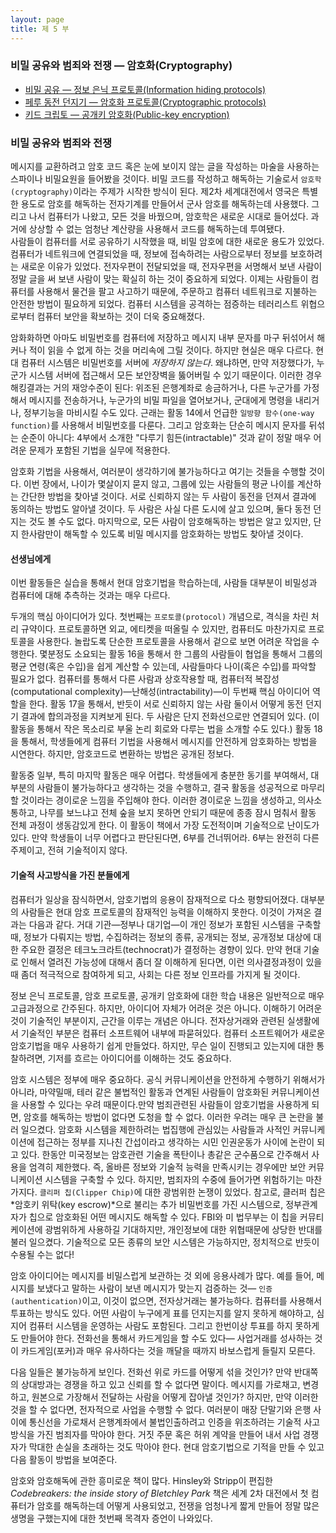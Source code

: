 ```yaml
---
layout: page
title: 제 5 부
---
```


### 비밀 공유와 범죄와 전쟁 &mdash; 암호화(Cryptography) 

   - [비밀 공유 &mdash; 정보 은닉 프로토콜(Information hiding protocols)](17-info-hiding.html)  
   - [페루 동전 던지기 &mdash; 암호화 프로토콜(Cryptographic protocols)](18-crypto.html)    
   - [키드 크립토 &mdash; 공개키 암호화(Public-key encryption)](19-public-key.html)      


### 비밀 공유와 범죄와 전쟁  

메시지를 교환하려고 암호 코드 혹은 눈에 보이지 않는 글을 작성하는 마술을 사용하는 스파이나 비밀요원을 들어봤을 것이다. 비밀 코드를 작성하고 해독하는 기술로서 ``암호학(cryptography)``이라는 주제가 시작한 방식이 된다. 제2차 세계대전에서 영국은 특별한 용도로 암호를 해독하는 전자기계를 만들어서 군사 암호를 해독하는데 사용했다. 그리고 나서 컴퓨터가 나왔고, 모든 것을 바꿨으며, 암호학은 새로운 시대로 들어섰다. 과거에 상상할 수 없는 엄청난 계산량을 사용해서 코드를 해독하는데 투여됐다.  
사람들이 컴퓨터를 서로 공유하기 시작했을 때, 비밀 암호에 대한 새로운 용도가 있었다. 컴퓨터가 네트워크에 연결되었을 때, 정보에 접속하려는 사람으로부터 정보를 보호하려는 새로운 이유가 있었다. 전자우편이 전달되었을 때, 전자우편을 서명해서 보낸 사람이 정말 글을 써 보낸 사람이 맞는 확실히 하는 것이 중요하게 되었다. 이제는 사람들이 컴퓨터를 사용해서 물건을 팔고 사고하기 때문에, 주문하고 컴퓨터 네트워크로 지불하는 안전한 방법이 필요하게 되었다. 컴퓨터 시스템을 공격하는 점증하는 테러리스트 위협으로부터 컴퓨터 보안을 확보하는 것이 더욱 중요해졌다.  

암화화하면 아마도 비밀번호를 컴퓨터에 저장하고 메시지 내부 문자를 마구 뒤섞어서 해커나 적이 읽을 수 없게 하는 것을 머리속에 그릴 것이다. 하지만 현실은 매우 다르다. 현대 컴퓨터 시스템은 비밀번호를 서버에 *저장하지 않는다*. 왜냐하면, 만약 저장했다가, 누군가 시스템 서버에 접근해서 모든 보안장벽을 뚫어버릴 수 있기 때문이다. 이러한 경우 해킹결과는 거의 재앙수준이 된다: 위조된 은행계좌로 송금하거나, 다른 누군가를 가정해서 메시지를 전송하거나, 누군가의 비밀 파일을 열어보거나, 군대에게 명령을 내리거나, 정부기능을 마비시킬 수도 있다. 근래는 활동 14에서 언급한 ``일방향 함수(one-way function)``를 사용해서 비밀번호를 다룬다. 그리고 암호화는 단순히 메시지 문자를 뒤섞는 순준이 아니다: 4부에서 소개한 "다루기 힘든(intractable)" 것과 같이 정말 매우 어려운 문제가 포함된 기법을 실무에 적용한다.  

암호화 기법을 사용해서, 여러분이 생각하기에 불가능하다고 여기는 것들을 수행할 것이다. 이번 장에서, 나이가 몇살이지 묻지 않고, 그룹에 있는 사람들의 평균 나이를 계산하는 간단한 방법을 찾아낼 것이다. 서로 신뢰하지 않는 두 사람이 동전을 던져서 결과에 동의하는 방법도 알아낼 것이다. 두 사람은 사실 다른 도시에 살고 있으며, 둘다 동전 던지는 것도 볼 수도 없다. 마지막으로, 모든 사람이 암호해독하는 방법은 알고 있지만, 단지 한사람만이 해독할 수 있도록 비밀 메시지를 암호화하는 방법도 찾아낼 것이다.  

#### 선생님에게

이번 활동들은 실습을 통해서 현대 암호기법을 학습하는데, 사람들 대부분이 비밀성과 컴퓨터에 대해 추측하는 것과는 매우 다르다.  

두개의 핵심 아이디어가 있다. 첫번째는 ``프로토콜(protocol)`` 개념으로, 격식을 차린 처리 규약이다. 프로토콜하면 외교, 에티켓을 떠올릴 수 있지만, 컴퓨터도 마찬가지로 프로토콜을 사용한다. 놀랍도록 단순한 프로토콜을 사용해서 겉으로 보면 어려운 작업을 수행한다. 몇분정도 소요되는 활동 16을 통해서 한 그룹의 사람들이 협업을 통해서 그룹의 평균 연령(혹은 수입)을 쉽게 계산할 수 있는데, 사람들마다 나이(혹은 수입)를 파악할 필요가 없다. 컴퓨터를 통해서 다른 사람과 상호작용할 때, 컴퓨터적 복잡성(computational complexity)&mdash;난해성(intractability)&mdash;이 두번째 핵심 아이디어 역할을 한다. 활동 17을 통해서, 반듯이 서로 신뢰하지 않는 사람 둘이서 어떻게 동전 던지기 결과에 합의과정을 지켜보게 된다. 두 사람은 단지 전화선으로만 연결되어 있다. (이 활동을 통해서 작은 목소리로 부울 논리 회로와 다루는 법을 소개할 수도 있다.) 활동 18을 통해서, 학생들에게 컴퓨터 기법을 사용해서 메시지를 안전하게 암호화하는 방법을 시연한다. 하지만, 암호코드로 변환하는 방법은 공개된 정보다.  

활동중 일부, 특히 마지막 활동은 매우 어렵다. 학생들에게 충분한 동기를 부여해서, 대부분의 사람들이 불가능하다고 생각하는 것을 수행하고, 결국 활동을 성공적으로 마무리할 것이라는 경이로운 느낌을 주입해야 한다. 이러한 경이로운 느낌을 생성하고, 의사소통하고, 나무를 보느냐고 전체 숲을 보지 못하면 안되기 때문에 종종 잠시 멈춰서 활동 전체 과정이 생동감있게 한다. 이 활동이 책에서 가장 도전적이며 기술적으로 난이도가 있다. 만약 학생들이 너무 어렵다고 판단된다면, 6부를 건너뛰어라. 6부는 완전히 다른 주제이고, 전혀 기술적이지 않다.  

#### 기술적 사고방식을 가진 분들에게  

컴퓨터가 일상을 잠식하면서, 암호기법의 응용이 잠재적으로 다소 평향되어졌다. 대부분의 사람들은 현대 암호 프로토콜의 잠재적인 능력을 이해하지 못한다. 이것이 가져온 결과는 다음과 같다. 거대 기관&mdash;정부나 대기업&mdash;이 개인 정보가 포함된 시스템을 구축할 때, 정보가 다뤄지는 방법, 수집하려는 정보의 종류, 공개되는 정보, 공개정보 대상에 대한 주요한 결정은 테크노크라트(technocrat)가 결정하는 경향이 있다. 만약 현대 기술로 인해서 열려진 가능성에 대해서 좀더 잘 이해하게 된다면, 이런 의사결정과정이 있을 때 좀더 적극적으로 참여하게 되고, 사회는 다른 정보 인프라를 가지게 될 것이다.  

정보 은닉 프로토콜, 암호 프로토콜, 공개키 암호화에 대한 학습 내용은 일반적으로 매우 고급과정으로 간주된다. 하지만, 아이디어 자체가 어려운 것은 아니다. 이해하기 어려운 것이 기술적인 부분이지, 근간을 이루는 개념은 아니다. 전자상거래와 관련된 실생활에서 기술적인 부분은 컴퓨터 소프트웨어 내부에 파묻혀있다. 컴퓨터 소프트웨어가 새로운 암호기법을 매우 사용하기 쉽게 만들었다. 하지만, 무슨 일이 진행되고 있는지에 대한 통찰하려면, 기저를 흐르는 아이디어를 이해하는 것도 중요하다.  

암호 시스템은 정부에 매우 중요하다. 공식 커뮤니케이션을 안전하게 수행하기 위해서가 아니라, 마약밀매, 테러 같은 불법적인 활동과 연계된 사람들이 암호화된 커뮤니케이션을 사용할 수 있다는 우려 때문이다.만약 범죄관련된 사람들이 암호기법을 사용하게 되면, 암호를 해독하는 방법이 없다면 도청을 할 수 없다. 이러한 우려는 매우 큰 논란을 불러 일으켰다. 암호화 시스템을 제한하려는 법집행에 관심있는 사람들과 사적인 커뮤니케이션에 접근하는 정부를 지나친 간섭이라고 생각하는 시민 인권운동가 사이에 논란이 되고 있다. 한동안 미국정보는 암호관련 기술을 폭탄이나 총같은 군수품으로 간주해서 사용을 엄격히 제한했다. 즉, 올바른 정보와 기술적 능력을 만족시키는 경우에만 보안 커뮤니케이션 시스템을 구축할 수 있다. 하지만, 범죄자의 수중에 들어가면 위험하기는 마찬가지다. ``클리퍼 칩(Clipper Chip)``에 대한 광범위한 논쟁이 있었다. 참고로, 클러퍼 칩은 *암호키 위탁(key escrow)*으로 불리는 추가 비밀번호를 가진 시스템으로, 정부관계자가 칩으로 암호화된 어떤 메시지도 해독할 수 있다. FBI와 미 법무부는 이 칩을 커뮤티케이션에 광범위하게 사용하길 기대하지만, 개인정보에 대한 위협때문에 상당한 반대를 불러 일으켰다. 기술적으로 모든 종류의 보안 시스템은 가능하지만, 정치적으로 반듯이 수용될 수는 없다!   

암호 아이디어는 메시지를 비밀스럽게 보관하는 것 외에 응용사례가 많다. 예를 들어, 메시지를 보냈다고 말하는 사람이 보낸 메시지가 맞는지 검증하는 것&mdash; ``인증(authentication)``이고, 이것이 없으면, 전자상거래는 불가능하다. 컴퓨터를 사용해서 투표하는 방식도 있다. 어떤 사람이 누구에게 표를 던지는지를 알지 못하게 해야하고, 심지어 컴퓨터 시스템을 운영하는 사람도 포함된다. 그리고 한번이상 투표를 하지 못하게도 만들어야 한다. 전화선을 통해서 카드게임을 할 수도 있다&mdash; 사업거래를 성사하는 것이 카드게임(포커)과 매우 유사하다는 것을 깨달을 때까지 바보스럽게 들릴지 모른다.  

다음 일들은 불가능하게 보인다. 전화선 위로 카드를 어떻게 섞을 것인가? 만약 반대쪽의 상대방과는 경쟁을 하고 있고 신뢰를 할 수 없다면 말이다. 메시지를 가로채고, 변경하고, 원본으로 가장해서 전달하는 사람을 어떻게 잡아낼 것인가? 하지만, 만약 이러한 것을 할 수 없다면, 전자적으로 사업을 수행할 수 없다. 여러분이 매장 단말기와 은행 사이에 통신선을 가로채서 은행계좌에서 불법인출하려고 인증을 위조하려는 기술적 사고방식을 가진 범죄자를 막아야 한다. 거짓 주문 혹은 허위 계약을 만들어 내서 사업 경쟁자가 막대한 손실을 초래하는 것도 막아야 한다. 현대 암호기법으로 기적을 만들 수 있고 다음 활동이 방법을 보여준다.  

암호와 암호해독에 관한 흥미로운 책이 많다. Hinsley와 Stripp이 편집한 *Codebreakers: the inside story of Bletchley Park* 책은 세계 2차 대전에서 첫 컴퓨터가 암호를 해독하는데 어떻게 사용되었고, 전쟁을 엄청나게 짧게 만들어 정말 많은 생명을 구했는지에 대한 첫번째 목격자 증언이 나와있다. 





 
